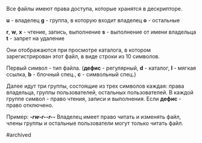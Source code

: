 Все файлы имеют права доступа, которые хранятся в дескрипторе.

**u** - владелец
**g** - группа, в которую входит владелец
**o** - остальные

**r**, **w**, **x** - чтение, запись, выполнение
**s** - выполнение от имени владельца
**t** - запрет на удаление

Они отображаются при просмотре каталога, в котором зарегистрирован этот файл, в виде строки из 10 символов.

Первый символ - тип файла. (**дефис** - регулярный, **d** - каталог, **l** - мягкая ссылка, **b** - блочный спец., **c** - символьный спец.)

Далее идут три группы, состоящие из трех символов каждая: права владельца, группы пользователей, остальных пользователей.
В каждой группе символ - право чтения, записи и выполнения. Если **дефис** - право отключено.

Пример: ***-rw-r--r--*** 
Владелец имеет право читать и изменять файл, члены группы и остальные пользователи могут только читать файл.

#archived 